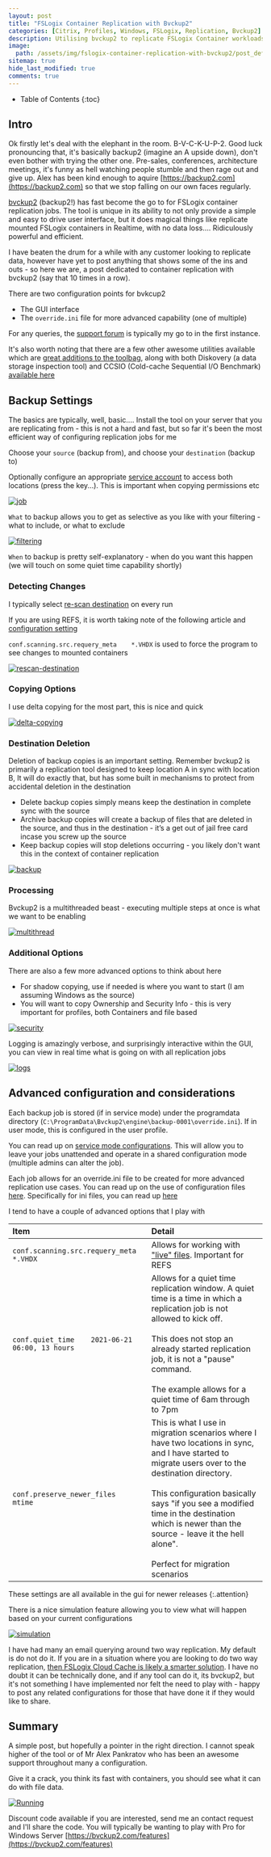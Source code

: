 ```yaml
---
layout: post
title: "FSLogix Container Replication with Bvckup2"
categories: [Citrix, Profiles, Windows, FSLogix, Replication, Bvckup2]
description: Utilising bvckup2 to replicate FSLogix Container workloads
image:
  path: /assets/img/fslogix-container-replication-with-bvckup2/post_default_image.jpg
sitemap: true
hide_last_modified: true
comments: true
---
```


<!--excerpt-->

-  Table of Contents
{:toc}

## Intro

Ok firstly let's deal with the elephant in the room. B-V-C-K-U-P-2. Good luck pronouncing that, it's basically backup2 (imagine an A upside down), don't even bother with trying the other one. Pre-sales, conferences, architecture meetings, it's funny as hell watching people stumble and then rage out and give up. Alex has been kind enough to aquire [https://backup2.com](https://backup2.com) so that we stop falling on our own faces regularly.

[bvckup2](https://bvckup2.com/) (backup2!) has fast become the go to for FSLogix container replication jobs. The tool is unique in its ability to not only provide a simple and easy to drive user interface, but it does magical things like replicate mounted FSLogix containers in Realtime, with no data loss…. Ridiculously powerful and efficient.

I have beaten the drum for a while with any customer looking to replicate data, however have yet to post anything that shows some of the ins and outs - so here we are, a post dedicated to container replication with bvckup2 (say that 10 times in a row).

There are two configuration points for bvkcup2

-  The GUI interface
-  The `override.ini` file for more advanced capability (one of multiple)

For any queries, the [support forum](https://bvckup2.com/support/forum/topic/438) is typically my go to in the first instance.

It's also worth noting that there are a few other awesome utilities available which are [great additions to the toolbag](https://iobureau.com/#peanuts), along with both Diskovery (a data storage inspection tool) and CCSIO (Cold-cache Sequential I/O Benchmark) [available here](https://iobureau.com/)

## Backup Settings

The basics are typically, well, basic.... Install the tool on your server that you are replicating from - this is not a hard and fast, but so far it's been the most efficient way of configuring replication jobs for me

Choose your `source` (backup from), and choose your `destination` (backup to)

Optionally configure an appropriate [service account](https://bvckup2.com/support/forum/topic/413) to access both locations (press the key...). This is important when copying permissions etc

[![job]({{site.baseurl}}/assets/img/fslogix-container-replication-with-bvckup2/job.png)]({{site.baseurl}}/assets/img/fslogix-container-replication-with-bvckup2/job.png)

`What` to backup allows you to get as selective as you like with your filtering - what to include, or what to exclude

[![filtering]({{site.baseurl}}/assets/img/fslogix-container-replication-with-bvckup2/filtering.png)]({{site.baseurl}}/assets/img/fslogix-container-replication-with-bvckup2/filtering.png)

`When` to backup is pretty self-explanatory - when do you want this happen (we will touch on some quiet time capability shortly)

### Detecting Changes

I typically select [re-scan destination](https://bvckup2.com/support/forum/topic/744) on every run

If you are using REFS, it is worth taking note of the following article and [configuration setting](https://bvckup2.com/support/forum/topic/1336)

`conf.scanning.src.requery_meta    *.VHDX` is used to force the program to see changes to mounted containers

[![rescan-destination]({{site.baseurl}}/assets/img/fslogix-container-replication-with-bvckup2/rescan-destination.png)]({{site.baseurl}}/assets/img/fslogix-container-replication-with-bvckup2/rescan-destination.png)

### Copying Options

I use delta copying for the most part, this is nice and quick

[![delta-copying]({{site.baseurl}}/assets/img/fslogix-container-replication-with-bvckup2/delta-copying.png)]({{site.baseurl}}/assets/img/fslogix-container-replication-with-bvckup2/delta-copying.png)

### Destination Deletion

Deletion of backup copies is an important setting. Remember bvckup2 is primarily a replication tool designed to keep location A in sync with location B, It will do exactly that, but has some built in mechanisms to protect from accidental deletion in the destination

-  Delete backup copies simply means keep the destination in complete sync with the source
-  Archive backup copies will create a backup of files that are deleted in the source, and thus in the destination - it’s a get out of jail free card incase you screw up the source
-  Keep backup copies will stop deletions occurring - you likely don't want this in the context of container replication

[![backup]({{site.baseurl}}/assets/img/fslogix-container-replication-with-bvckup2/backup.png)]({{site.baseurl}}/assets/img/fslogix-container-replication-with-bvckup2/backup.png)

### Processing

Bvckup2 is a multithreaded beast - executing multiple steps at once is what we want to be enabling

[![multithread]({{site.baseurl}}/assets/img/fslogix-container-replication-with-bvckup2/multithread.png)]({{site.baseurl}}/assets/img/fslogix-container-replication-with-bvckup2/multithread.png)

### Additional Options

There are also a few more advanced options to think about here

-  For shadow copying, use if needed is where you want to start (I am assuming Windows as the source)
-  You will want to copy Ownership and Security Info - this is very important for profiles, both Containers and file based

[![security]({{site.baseurl}}/assets/img/fslogix-container-replication-with-bvckup2/security.png)]({{site.baseurl}}/assets/img/fslogix-container-replication-with-bvckup2/security.png)

Logging is amazingly verbose, and surprisingly interactive within the GUI, you can view in real time what is going on with all replication jobs

[![logs]({{site.baseurl}}/assets/img/fslogix-container-replication-with-bvckup2/logs.png)]({{site.baseurl}}/assets/img/fslogix-container-replication-with-bvckup2/logs.png)

## Advanced configuration and considerations

Each backup job is stored (if in service mode) under the programdata directory (`C:\ProgramData\Bvckup2\engine\backup-0001\override.ini`). If in user mode, this is configured in the user profile.

You can read up on [service mode configurations](https://bvckup2.com/support/forum/topic/799#). This will allow you to leave your jobs unattended and operate in a shared configuration mode (multiple admins can alter the job).

Each job allows for an override.ini file to be created for more advanced replication use cases. You can read up on the use of configuration files [here](https://bvckup2.com/support/forum/topic/480). Specifically for ini files, you can read up [here](https://bvckup2.com/support/forum/topic/800)

I tend to have a couple of advanced options that I play with

| **Item** | **Detail** |
| :--- | :-- |
| `conf.scanning.src.requery_meta    *.VHDX` | Allows for working with ["live" files](https://bvckup2.com/support/forum/topic/1336). Important for REFS |
| `conf.quiet_time    2021-06-21 06:00, 13 hours` | Allows for a quiet time replication window. A quiet time is a time in which a replication job is not allowed to kick off. <br> <br> This does not stop an already started replication job, it is not a "pause" command. <br> <br> The example allows for a quiet time of 6am through to 7pm |
| `conf.preserve_newer_files   mtime` | This is what I use in migration scenarios where I have two locations in sync, and I have started to migrate users over to the destination directory. <br> <br> This configuration basically says "if you see a modified time in the destination which is newer than the source - leave it the hell alone". <br> <br> Perfect for migration scenarios |

These settings are all available in the gui for newer releases
{:.attention}

There is a nice simulation feature allowing you to view what will happen based on your current configurations

[![simulation]({{site.baseurl}}/assets/img/fslogix-container-replication-with-bvckup2/simulation.png)]({{site.baseurl}}/assets/img/fslogix-container-replication-with-bvckup2/simulation.png)

I have had many an email querying around two way replication. My default is do not do it. If you are in a situation where you are looking to do two way replication, [then FSLogix Cloud Cache is likely a smarter solution](https://jkindon.com/architecting-for-fslogix-containers-high-availability/). I have no doubt it can be technically done, and if any tool can do it, its bvckup2, but it's not something I have implemented nor felt the need to play with - happy to post any related configurations for those that have done it if they would like to share.

## Summary

A simple post, but hopefully a pointer in the right direction. I cannot speak higher of the tool or of Mr Alex Pankratov who has been an awesome support throughout many a configuration.

Give it a crack, you think its fast with containers, you should see what it can do with file data.

[![Running]({{site.baseurl}}/assets/img/fslogix-container-replication-with-bvckup2/bvckup2-screenshot.png)]({{site.baseurl}}/assets/img/fslogix-container-replication-with-bvckup2/bvckup2-screenshot.png)

Discount code available if you are interested, send me an contact request and I'll share the code. You will typically be wanting to play with Pro for Windows Server [https://bvckup2.com/features](https://bvckup2.com/features)